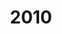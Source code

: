 ---
title: "2010"
description: "Articles tagged 2010."
layout: yearpages
permalink: /tags/2010/{% if pagination.pageNumber > 0 %}/page/{{ pagination.pageNumber + 1 }}{% endif %}/index.html
pagination:
  data: collections.2010
  size: 8
  alias: pagedPosts
  addAllPagesToCollections: true
  reverse: true
---
